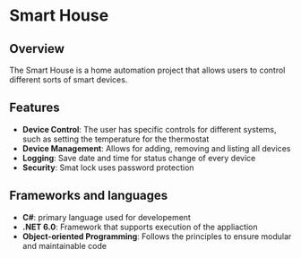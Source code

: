 # Smart House

## Overview

The Smart House is a home automation project that allows users to control different sorts of smart devices. 

## Features
- **Device Control**: The user has specific controls for different systems, such as setting the temperature for the thermostat
- **Device Management**: Allows for adding, removing and listing all devices
- **Logging**: Save date and time for status change of every device
- **Security**: Smat lock uses password protection

## Frameworks and languages
- **C#**: primary language used for developement
- **.NET 6.0**: Framework that supports execution of the appliaction
- **Object-oriented Programming**: Follows the principles to ensure modular and maintainable code
